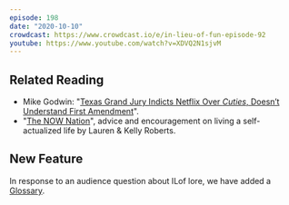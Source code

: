```yaml
---
episode: 198
date: "2020-10-10"
crowdcast: https://www.crowdcast.io/e/in-lieu-of-fun-episode-92
youtube: https://www.youtube.com/watch?v=XDVQ2N1sjvM
---
```


## Related Reading

- Mike Godwin: "[Texas Grand Jury Indicts Netflix Over *Cuties*, Doesn’t Understand First Amendment][mg]".
- "[The NOW Nation][tnn]", advice and encouragement on living a self-actualized life by Lauren & Kelly Roberts.

[mg]: https://slate.com/technology/2020/10/cuties-netflix-texas-indictment-lewd-visual-material-first-amendment.html
[tnn]: http://youtube.thenownation.com

## New Feature

In response to an audience question about ILof lore, we have added a [Glossary](/glossary.html).
